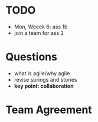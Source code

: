# TODO

- Mon, Weeek 6: ass 1b
- join a team for ass 2

# Questions

- what is agile/why agile
- revise springs and stories
- **key point: collaboration**


# Team Agreement

